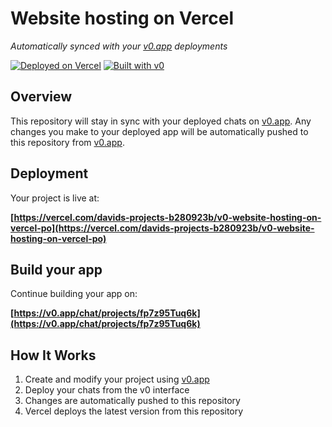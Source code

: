 # Website hosting on Vercel

*Automatically synced with your [v0.app](https://v0.app) deployments*

[![Deployed on Vercel](https://img.shields.io/badge/Deployed%20on-Vercel-black?style=for-the-badge&logo=vercel)](https://vercel.com/davids-projects-b280923b/v0-website-hosting-on-vercel-po)
[![Built with v0](https://img.shields.io/badge/Built%20with-v0.app-black?style=for-the-badge)](https://v0.app/chat/projects/fp7z95Tuq6k)

## Overview

This repository will stay in sync with your deployed chats on [v0.app](https://v0.app).
Any changes you make to your deployed app will be automatically pushed to this repository from [v0.app](https://v0.app).

## Deployment

Your project is live at:

**[https://vercel.com/davids-projects-b280923b/v0-website-hosting-on-vercel-po](https://vercel.com/davids-projects-b280923b/v0-website-hosting-on-vercel-po)**

## Build your app

Continue building your app on:

**[https://v0.app/chat/projects/fp7z95Tuq6k](https://v0.app/chat/projects/fp7z95Tuq6k)**

## How It Works

1. Create and modify your project using [v0.app](https://v0.app)
2. Deploy your chats from the v0 interface
3. Changes are automatically pushed to this repository
4. Vercel deploys the latest version from this repository